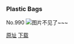 ### Plastic Bags
No.990
![图片不见了~~~](https://imgs.xkcd.com/comics/plastic_bags.png)

[原址](https://xkcd.com//990) [下载](https://imgs.xkcd.com/comics/plastic_bags.png)

